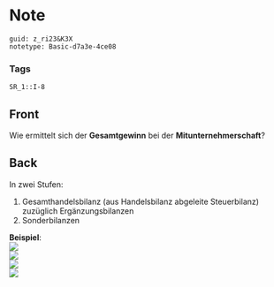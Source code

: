 # Note
```
guid: z_ri23&K3X
notetype: Basic-d7a3e-4ce08
```

### Tags
```
SR_1::I-8
```

## Front
Wie ermittelt sich der <b>Gesamtgewinn</b> bei der
<b>Mitunternehmerschaft</b>?

## Back
In zwei Stufen:
<div>
  <ol>
    <li>Gesamthandelsbilanz (aus Handelsbilanz abgeleite
    Steuerbilanz) zuzüglich Ergänzungsbilanzen
    <li>Sonderbilanzen
  </ol>
  <div>
    <b>Beispiel</b>:
  </div>
</div>
<div><img src="13526736.png"></div>
<div><img src="87822166.png"></div>
<div>
  <div><img src=
  "paste-950aaf72f6dc27147cc6a11a0e5881b02e5773b9.jpg"></div>
  <div><img src=
  "paste-3eccdb08dea886a59dab85615662d2ecc1fd5914.jpg"></div>
</div>
